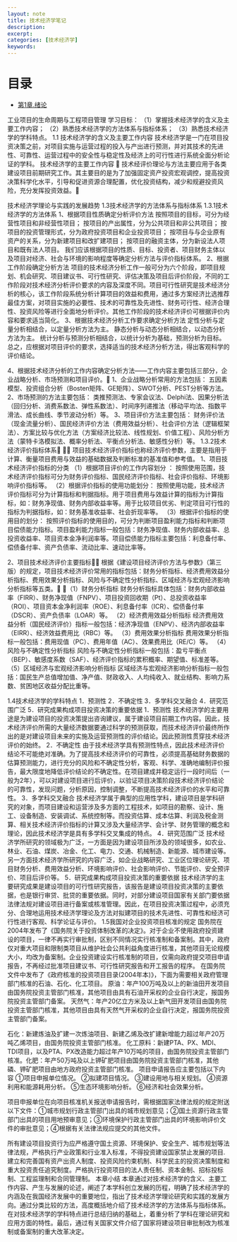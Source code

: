 ```yaml
---
layout: note
title: 技术经济学笔记
description: 
excerpt: 
categories: [技术经济学]
keywords: 
---
```


# 目录
* [第1章.绪论](#绪论)


工业项目的生命周期与工程项目管理
学习目标：
（1）掌握技术经济学的含义及主要工作内容；
（2）熟悉技术经济学的方法体系与指标体系；
（3）熟悉技术经济学的学科特点。
1.1 技术经济学的含义及主要工作内容
技术经济学是一门在项目投资决策之前，对项目实施与运营过程的投入与产出进行预测，并对其技术的先进性、可靠性、运营过程中的安全性与稳定性及经济上的可行性进行系统全面分析论证的学科。
技术经济学的主要工作内容     技术经评价理论与方法主要应用于各类建设项目前期研究工作。其主要目的是为了加强固定资产投资宏观调控，提高投资决策科学化水平，引导和促进资源合理配置，优化投资结构，减少和规避投资风险，充分发挥投资效益。



技术经济学理论与实践的发展趋势 
1.3技术经济学的方法体系与指标体系
1.3.1技术经济学的方法体系
    1、根据项目性质确定分析评价方法
按照项目的目标，可分为经营性项目和非经营性项目；
按项目的产出属性，分为公共项目和非公共项目；
按项目的投资管理形式，分为政府投资项目和企业投资项目；
按项目与与企业原有资产的关系，分为新建项目和改扩建项目；
按项目的融资主体，分为新设法人项目和既有法人项目。
    我们应该根据项目的性质、目标、投资者、项目财务主体以及项目对经济、社会与环境的影响程度等确定分析方法与评价指标体系。
2、根据工作阶段确定分析方法 
         项目的技术经济分析工作一般可分为六个阶段，即项目规划、机会研究、项目建议书、可行性研究、评估决策及项目后评价阶段，不同的工作阶段对技术经济分析评价要求的内容及深度不同。项目可行性研究是技术经济分析的核心，该工作阶段系统分析计算项目的效益和费用，通过多方案经济比选推荐最佳方案，对项目实施的必要性、技术的可靠性及先进性、财务可行性、经济合理性、投资风险等进行全面地分析评价。其他工作阶段的技术经济评价可根据评价内容和要求适当简化。 
3、根据技术经济分析工作要求确定分析方法
        定性分析与定量分析相结合，以定量分析方法为主。
        静态分析与动态分析相结合，以动态分析方法为主。
        统计分析与预测分析相结合，以统计分析为基础，预测分析为目标。
    总之，应根据对项目评价的要求，选择适当的技术经济分析方法，得出客观科学的评价结论。

4、根据技术经济分析的工作内容确定分析方法——工作内容主要包括三部分，企业战略分析、市场预测和项目评价。
1、企业战略分析常用的方法包括：
       五因素模型、投资组合分析（Bosten矩阵、GE矩阵）、SWOT分析、PEST分析等方法。
2、市场预测的方法主要包括：
       类推预测法、专家会议法、Delphi法、因果分析法（回归分析、消费系数法、弹性系数法）、时间序列递推法（移动平均法、指数平滑法、成长曲线、季节波动分析）等。
3、项目评价方法主要包括：
          财务评价法（现金流量分析）、国民经济评价方法（费用效益分析）、社会评价方法（逻辑框架法）、方案比较与优化方法（方案经济比较法、线性规划、价值工程）、风险分析方法（蒙特卡洛模拟法、概率分析法、平衡点分析法、敏感性分析）等。
1.3.2技术经济评价指标体系            项目技术经济评价指标也称经济评价参数，主要是指用于计算、衡量项目费用与效益的基础数据及判断标准的基准值和参考值。
1、项目技术经济评价指标的分类
（1）根据项目评价的工作内容划分 ：
   按照使用范围，技术经济评价指标可分为财务评价指标、国民经济评价指标、社会评价指标、环境影响评价指标等。
（2）根据评价指标的使用功能划分：
       按照使用功能，技术经济评价指标可分为计算指标和判据指标。用于项目费用与效益计算的指标为计算指标，如：财务净现值、财务内部收益率等。用于比较项目优劣、判定项目可行性的指标为判据指标，如：财务基准收益率、社会折现率等。
（3）根据评价指标的使用目的划分：
       按照评价指标的使用目的，可分为判断项目盈利能力指标和判断项目偿债能力指标。项目盈利能力指标一般包括：财务净现值、财务内部收益率、总投资收益率、项目资本金净利润率等。项目偿债能力指标主要包括：利息备付率、偿债备付率、资产负债率、流动比率、速动比率等。

2、项目技术经济评价主要指标   根据《建设项目经济评价方法与参数》（第三版）的规定，项目技术经济评价常用的指标包括：财务分析指标、经济费用效益分析指标、费用效果分析指标、风险与不确定性分析指标、区域经济与宏观经济影响分析指标等五类。

（1）财务分析指标
       财务分析指标具体包括：财务内部收益率（FIRR）、财务净现值（FNPV）、项目投资回收期（Pt）、总投资收益率（ROI）、项目资本金净利润率（ROE）、利息备付率（ICR）、偿债备付率（DSCR）、资产负债率（LOAR）等。
（2）经济费用效益分析指标
      经济费用效益分析（国民经济评价）指标一般包括：经济净现值（ENPV）、经济内部收益率（EIRR）、经济效益费用比（RBC）等。
（3）费用效果分析指标
          费用效果分析指标一般包括：费用现值（PC）、费用年值（AC）、效果费用比（RE/C）等。
（4）风险与不确定性分析指标
      风险与不确定性分析指标一般包括：盈亏平衡点（BEP）、敏感度系数（SAF）、经济评价指标的累积概率、期望值、标准差等。
（5）区域经济与宏观经济影响分析指标
       区域经济与宏观经济影响分析指标一般包括：国民生产总值增加值、净产值、财政收入、人均纯收入、就业结构、影响力系数、贫困地区收益分配比重等。

1.4技术经济学的学科特点
1．预测性
2．不确定性
3．多学科交叉融合 
4．研究范围广泛
5．研究成果构成项目投资决策的重要依据
1．预测性 
技术经济学的主要用途是为建设项目的投资决策提出咨询建议，属于建设项目前期工作内容。因此，技术经济评价所需的大量经济数据要通过科学的预测获取，而技术经济评价最终所作出的是对建设项目未来的实施及运营预测性的评价结论。因此预测性贯穿技术经济评价的始终。
2．不确定性
由于技术经济学具有预测性特点，因此技术经济评价结论不可能绝对准确。为了提高技术经济评价的可靠性，必须提高基础财务数据的估算预测能力，进行充分的风险和不确定性分析，客观、科学、准确地编制评价报告，最大限度地降低评价结论的不确定性。在项目建成并稳定运行一段时间后（一般为2年），可以对建设项目进行后评价，以验证项目决策阶段技术经济评价结论的可靠性，发现问题，分析原因，控制调整，不断提高技术经济评价的水平和可靠性。
3．多学科交叉融合
技术经济学属于典型的应用性学科，建设项目是学科研究的对象，而项目建设和运营涉及多方面的工程技术，如项目的勘察、设计、施工、设备制造、安装调试、系统控制等。而投资估算、成本估算、利润及税金测算、相关技术经济评价指标的计算又涉及大量经济学、会计学、财务管理的概念和理论，因此技术经济学是具有多学科交叉集成的特点。
4．研究范围广泛 
技术经济学所研究的领域极为广泛，一方面是因为建设项目所涉及的领域很多，如农业、林业、石油、煤炭、冶金、化工、电力、交通、机械制造、新能源、城市建设等。另一方面技术经济学所研究的内容广泛，如企业战略研究、工业区位理论研究、项目财务分析、费用效益分析、环境影响评价、社会影响评价、节能评价、安全预评价、项目后评价等。
5．研究成果构成项目投资决策的重要依据
技术经济学的主要研究成果是建设项目的可行性研究报告，该报告是建设项目投资决策的主要依据，也是银行审贷、批贷的重要依据。同时，对部分建设项目国家有关部门要依据法律法规对建设项目进行备案或核准管理。因此，在项目投资决策过程中，必须充分、合理地运用技术经济学理论及方法对拟建项目的技术先进性、可靠性和经济可行性进行客观、科学论证与评价。
1.5我国对企业投资项目核准的规定
国务院在2004年发布了《国务院关于投资体制改革的决定》。对于企业不使用政府投资建设的项目，一律不再实行审批制，区别不同情况实行核准制和备案制。其中，政府仅对重大项目和限制类项目从维护社会公共利益角度进行核准，其他项目无论规模大小，均改为备案制。企业投资建设实行核准制的项目，仅需向政府提交项目申请报告，不再经过批准项目建议书、可行性研究报告和开工报告的程序。 
在国务院文件中发布了《政府核准的投资项目目录(2004年本)》，下面为需要相关政府管理部门核准的石油、石化、化工项目。
原油：年产100万吨及以上的新油田开发项目由国务院投资主管部门核准，其他项目由具有石油开采权的企业自行决定，报国务院投资主管部门备案。
天然气：年产20亿立方米及以上新气田开发项目由国务院投资主管部门核准，其他项目由具有天然气开采权的企业自行决定，报国务院投资主管部门备案。

石化：新建炼油及扩建一次炼油项目、新建乙烯及改扩建新增能力超过年产20万吨乙烯项目，由国务院投资主管部门核准。
化工原料：新建PTA、PX、MDI、TDI项目，以及PTA、PX改造能力超过年产10万吨的项目，由国务院投资主管部门核准。化肥：年产50万吨及以上钾矿肥项目由国务院投资主管部门核准，其他磷、钾矿肥项目由地方政府投资主管部门核准。
项目申请报告应主要包括以下内容 
①项目申报单位情况。
②拟建项目情况。
③建设用地与相关规划。
④资源利用和能源耗用分析。
⑤生态环境影响分析。
⑥经济和社会效果分析。

项目申报单位在向项目核准机关报送申请报告时，需根据国家法律法规的规定附送以下文件：①城市规划行政主管部门出具的城市规划意见；②国土资源行政主管部门出具的项目用地预审意见；③环境保护行政主管部门出具的环境影响评价文件的审批意见；④根据有关法律法规应提交的其他文件。

所有建设项目投资行为应严格遵守国土资源、环境保护、安全生产、城市规划等法律法规，严格执行产业政策和行业准入标准，不得投资建设国家禁止发展的项目.建立和完善国有资产出资人制度、投资风险约束机制、科学民主的投资决策制度和重大投资责任追究制度。严格执行投资项目的法人责任制、资本金制、招标投标制、工程监理制和合同管理制。 
本章小结
本章通过对技术经济学的含义、主要工作内容、产生与发展的论述，阐述了本学科创立发展的历程，明确了技术经济学的内涵及在我国经济发展中的重要地位，指出了技术经济学理论研究和实践的发展方向。通过分类比较的方法，高度概括地介绍了技术经济学的方法体系与指标体系。在对技术经济学的学科特点进行总结归纳的基础上，着重分析了学科在理论研究和应用方面的特性。最后，通过有关国家文件介绍了国家将建设项目审批制改为核准制或备案制的重大改革决定。


